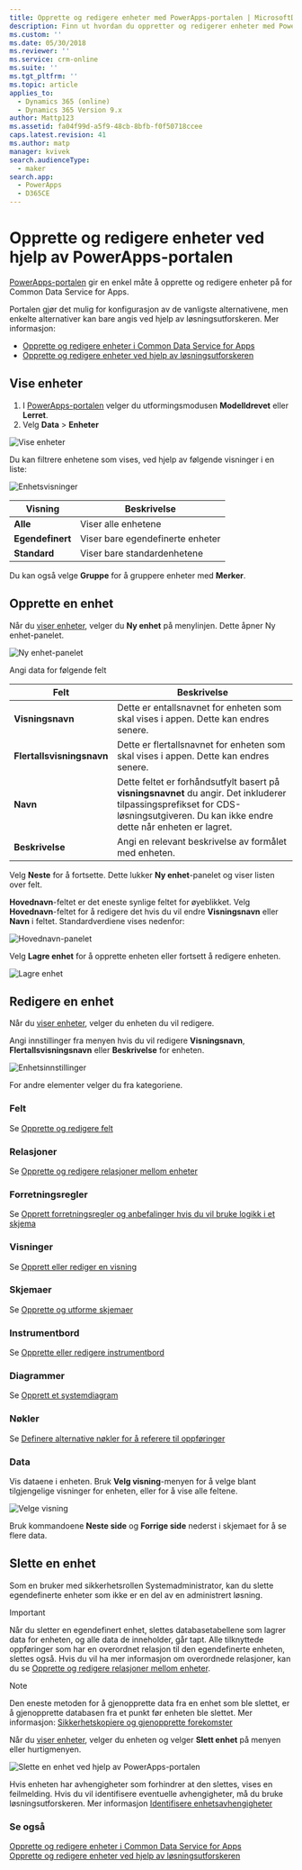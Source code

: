 ```yaml
---
title: Opprette og redigere enheter med PowerApps-portalen | MicrosoftDocs
description: Finn ut hvordan du oppretter og redigerer enheter med PowerApps-portalen
ms.custom: ''
ms.date: 05/30/2018
ms.reviewer: ''
ms.service: crm-online
ms.suite: ''
ms.tgt_pltfrm: ''
ms.topic: article
applies_to:
  - Dynamics 365 (online)
  - Dynamics 365 Version 9.x
author: Mattp123
ms.assetid: fa04f99d-a5f9-48cb-8bfb-f0f50718ccee
caps.latest.revision: 41
ms.author: matp
manager: kvivek
search.audienceType:
  - maker
search.app:
  - PowerApps
  - D365CE
---
```


# <a name="create-and-edit-entities-using-powerapps-portal"></a>Opprette og redigere enheter ved hjelp av PowerApps-portalen

[PowerApps-portalen](https://web.powerapps.com/?utm_source=padocs&utm_medium=linkinadoc&utm_campaign=referralsfromdoc) gir en enkel måte å opprette og redigere enheter på for Common Data Service for Apps.

Portalen gjør det mulig for konfigurasjon av de vanligste alternativene, men enkelte alternativer kan bare angis ved hjelp av løsningsutforskeren. Mer informasjon: 
- [Opprette og redigere enheter i Common Data Service for Apps](create-edit-entities.md)
- [Opprette og redigere enheter ved hjelp av løsningsutforskeren](create-edit-entities-solution-explorer.md)

## <a name="view-entities"></a>Vise enheter

1. I [PowerApps-portalen](https://web.powerapps.com/?utm_source=padocs&utm_medium=linkinadoc&utm_campaign=referralsfromdoc) velger du utformingsmodusen **Modelldrevet** eller **Lerret**.
2. Velg **Data** > **Enheter**

![Vise enheter](media/view-entities-portal.png)

Du kan filtrere enhetene som vises, ved hjelp av følgende visninger i en liste: 

![Enhetsvisninger](media/entity-views-portal.png)

 |Visning|Beskrivelse|
 |--|--|
 |**Alle**| Viser alle enhetene|
 |**Egendefinert**|Viser bare egendefinerte enheter|
 |**Standard**|Viser bare standardenhetene |

Du kan også velge **Gruppe** for å gruppere enheter med **Merker**.

## <a name="create-an-entity"></a>Opprette en enhet

Når du [viser enheter](#view-entities), velger du **Ny enhet** på menylinjen. Dette åpner Ny enhet-panelet.

![Ny enhet-panelet](media/new-entity-panel.png)

Angi data for følgende felt

|Felt|Beskrivelse|
|--|--|
|**Visningsnavn**|Dette er entallsnavnet for enheten som skal vises i appen. Dette kan endres senere.|
|**Flertallsvisningsnavn**|Dette er flertallsnavnet for enheten som skal vises i appen. Dette kan endres senere.|
|**Navn**|Dette feltet er forhåndsutfylt basert på **visningsnavnet** du angir. Det inkluderer tilpassingsprefikset for CDS-løsningsutgiveren. Du kan ikke endre dette når enheten er lagret.|
|**Beskrivelse**|Angi en relevant beskrivelse av formålet med enheten.|

Velg **Neste** for å fortsette. Dette lukker **Ny enhet**-panelet og viser listen over felt.

**Hovednavn**-feltet er det eneste synlige feltet for øyeblikket. Velg **Hovednavn**-feltet for å redigere det hvis du vil endre **Visningsnavn** eller **Navn** i feltet. Standardverdiene vises nedenfor:

![Hovednavn-panelet](media/primary-name-panel.png)

Velg **Lagre enhet** for å opprette enheten eller fortsett å redigere enheten.

![Lagre enhet](media/save-entity-portal.png)

## <a name="edit-an-entity"></a>Redigere en enhet

Når du [viser enheter](#view-entities), velger du enheten du vil redigere.

Angi innstillinger fra menyen hvis du vil redigere **Visningsnavn**, **Flertallsvisningsnavn** eller **Beskrivelse** for enheten.

![Enhetsinnstillinger](media/entity-settings-portal.png)

For andre elementer velger du fra kategoriene.

### <a name="fields"></a>Felt

Se [Opprette og redigere felt](create-edit-fields.md)

### <a name="relationships"></a>Relasjoner

Se [Opprette og redigere relasjoner mellom enheter](create-edit-entity-relationships.md)

### <a name="business-rules"></a>Forretningsregler

Se [Opprett forretningsregler og anbefalinger hvis du vil bruke logikk i et skjema](../model-driven-apps/create-business-rules-recommendations-apply-logic-form.md)

### <a name="views"></a>Visninger

Se [Opprett eller rediger en visning](../model-driven-apps/create-edit-views.md)

### <a name="forms"></a>Skjemaer

Se [Opprette og utforme skjemaer](../model-driven-apps/create-design-forms.md)

### <a name="dashboards"></a>Instrumentbord

Se [Opprette eller redigere instrumentbord](../model-driven-apps/create-edit-dashboards.md)

### <a name="charts"></a>Diagrammer

Se [Opprett et systemdiagram](../model-driven-apps/create-edit-system-chart.md)

### <a name="keys"></a>Nøkler

Se [Definere alternative nøkler for å referere til oppføringer](define-alternate-keys-reference-records.md)

### <a name="data"></a>Data

Vis dataene i enheten.
Bruk **Velg visning**-menyen for å velge blant tilgjengelige visninger for enheten, eller for å vise alle feltene.

![Velge visning](media/entity-data-select-view.png)

Bruk kommandoene **Neste side** og **Forrige side** nederst i skjemaet for å se flere data.

## <a name="delete-an-entity"></a>Slette en enhet

Som en bruker med sikkerhetsrollen Systemadministrator, kan du slette egendefinerte enheter som ikke er en del av en administrert løsning.  
  
> [!IMPORTANT]
>  Når du sletter en egendefinert enhet, slettes databasetabellene som lagrer data for enheten, og alle data de inneholder, går tapt. Alle tilknyttede oppføringer som har en overordnet relasjon til den egendefinerte enheten, slettes også. Hvis du vil ha mer informasjon om overordnede relasjoner, kan du se [Opprette og redigere relasjoner mellom enheter](create-edit-entity-relationships.md).  
  
> [!NOTE]
> Den eneste metoden for å gjenopprette data fra en enhet som ble slettet, er å gjenopprette databasen fra et punkt før enheten ble slettet. Mer informasjon: [Sikkerhetskopiere og gjenopprette forekomster](/dynamics365/customer-engagement/admin/backup-restore-instances)

Når du [viser enheter](#view-entities), velger du enheten og velger **Slett enhet** på menyen eller hurtigmenyen.

![Slette en enhet ved hjelp av PowerApps-portalen](media/delete-entity-powerapps-portal.png)

Hvis enheten har avhengigheter som forhindrer at den slettes, vises en feilmelding. Hvis du vil identifisere eventuelle avhengigheter, må du bruke løsningsutforskeren. Mer informasjon [Identifisere enhetsavhengigheter](create-edit-entities-solution-explorer.md#identify-entity-dependencies)

### <a name="see-also"></a>Se også

[Opprette og redigere enheter i Common Data Service for Apps](create-edit-entities.md)<br />
[Opprette og redigere enheter ved hjelp av løsningsutforskeren](create-edit-entities-solution-explorer.md)


